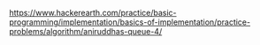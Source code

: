 https://www.hackerearth.com/practice/basic-programming/implementation/basics-of-implementation/practice-problems/algorithm/aniruddhas-queue-4/
